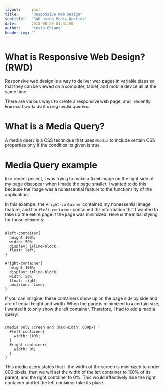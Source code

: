 ```yaml
---
layout:     post
title:      "Responsive Web Design"
subtitle:   "RWD using Media Queries"
date:       2015-08-29 01:43:00
author:     "Kevin Chiang"
header-img: ""
---
```


<h1>What is Responsive Web Design? (RWD)</h1>
<p>Responsive web design is a way to deliver web pages in variable sizes
so that they can be viewed on a computer, tablet, and mobile device all at the same time.</p>
<p>There are various ways to create a responsive web page, and I recently learned how to 
do it using media queries.</p>

<h1>What is a Media Query?</h1>
<p>A media query is a CSS technique that uses <code>@media</code> to
include certain CSS properties only if the condition its given is true.</p>

<h1>Media Query example</h1>
<p>In a recent project, I was trying to make a fixed image on the right side
of my page disappear when I made the page smaller. I wanted to do this
because the image was a nonessential feature to the functionality of the application.</p>

<p>In this example, the <code>#right-container</code> contained my
nonessential image feature, and the <code>#left-container</code>
contained the information that I wanted to take up the entire page if the
page was minimized. Here is the initial styling for those elements:</p>

<pre><code>
#left-container{
  height:100%;
  width: 50%;
  display: inline-block;
  float: left;
}

#right-container{
  height:100%;
  display: inline-block;
  width: 50%;
  float: right;
  position: fixed;
}
</code></pre>

<p>If you can imagine, these containers show up on the page side by side
and are of equal height and width. When the page is minimized to a 
certain size, I wanted it to only show the left container. Therefore, I
had to add a media query:</p>

<pre><code>
@media only screen and (max-width: 800px) {
  #left-container{
    width: 100%;
  }
  #right-container{
    width: 0%;
  }
}
</code></pre>

<p>This media query states that if the width of the screen is
minimized to under 800 pixels, then we will set the width of the left
container to 100% of its parent, and the right container to 0%. This
would effectively hide the right container and let the left
container take its place.</p>
